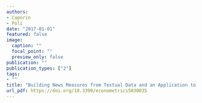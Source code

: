 ```yaml
---
authors:
- Caporin
- Poli
date: "2017-01-01"
featured: false
image:
  caption: ""
  focal_point: ""
  preview_only: false
publication: ""
publication_types: ["2"]
tags:
- ""
title: "Building News Measures from Textual Data and an Application to Volatility Forecasting"
url_pdf: https://doi.org/10.3390/econometrics5030035
---
```

